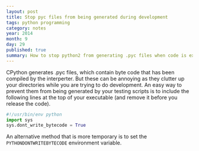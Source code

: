 ```yaml
---
layout: post
title: Stop pyc files from being generated during development
tags: python programming
category: notes
year: 2014
month: 9
day: 29
published: true
summary: How to stop python2 from generating .pyc files when code is executed, but only during development.
---
```


CPython generates .pyc files, which contain byte code that has been compiled by the interperter. 
But these can be annoying as they clutter up your directories while you are trying to do development.
An easy way to prevent them from being generated by your testing scripts is to include the following lines at the top of your executable (and remove it before you release the code).

```python
#!/usr/bin/env python
import sys
sys.dont_write_bytecode = True
```

An alternative method that is more temporary is to set the ``PYTHONDONTWRITEBYTECODE`` environment variable.

